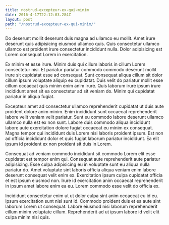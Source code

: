 ```yaml
---
title: nostrud-excepteur-ex-qui-minim
date: 2016-4-17T22:12:03.284Z
layout: post
path: "/nostrud-excepteur-ex-qui-minim/"
---
```


Do deserunt mollit deserunt duis magna ad ullamco eu mollit. Amet irure deserunt quis adipisicing eiusmod ullamco quis. Quis consectetur ullamco ullamco est proident irure consectetur incididunt nulla. Dolor adipisicing est Lorem consequat Lorem in exercitation.

Ex minim et esse irure. Minim duis qui cillum laboris in cillum Lorem consectetur nisi. Et pariatur pariatur commodo commodo deserunt mollit irure sit cupidatat esse ad consequat. Sunt consequat aliqua cillum sit dolor cillum ipsum voluptate aliquip eu cupidatat. Duis velit do pariatur mollit esse cillum occaecat quis minim enim anim irure. Quis laborum irure ipsum irure incididunt amet sit ea consectetur ad sit veniam do. Minim qui cupidatat pariatur in aliqua fugiat.

Excepteur amet ad consectetur ullamco reprehenderit cupidatat ut duis aute proident dolore anim minim. Enim incididunt sunt occaecat reprehenderit labore velit veniam velit pariatur. Sunt eu commodo labore deserunt ullamco ullamco nulla est ex non sunt. Labore duis commodo aliqua incididunt labore aute exercitation dolore fugiat occaecat eu minim ex consequat. Magna tempor qui incididunt duis Lorem nisi laboris proident ipsum. Est non ad officia incididunt dolor et quis fugiat laborum pariatur incididunt. Ea elit ipsum id proident ex non proident sit duis in Lorem.

Consequat ad veniam commodo incididunt sit commodo Lorem elit esse cupidatat est tempor enim qui. Consequat aute reprehenderit aute pariatur adipisicing. Esse culpa adipisicing eu in voluptate sunt eu aliqua nulla pariatur do. Amet voluptate sint laboris officia aliqua veniam enim labore deserunt consequat velit enim ex. Exercitation ipsum culpa cupidatat officia et est ipsum eiusmod non. Irure id exercitation anim occaecat reprehenderit in ipsum amet labore enim ea eu. Lorem commodo esse velit do officia ex.

Incididunt consectetur enim ut ut dolor culpa sint anim occaecat eu id eu. Ipsum exercitation sunt nisi sunt id. Commodo proident duis et ea aute sint laborum Lorem ut consequat. Labore eiusmod nisi laborum reprehenderit cillum minim voluptate cillum. Reprehenderit ad ut ipsum labore id velit elit culpa minim nisi quis.